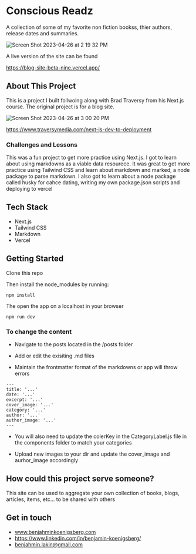 # Conscious Readz

A collection of some of my favorite non fiction bookss, thier authors, release dates and summaries.

![Screen Shot 2023-04-26 at 2 19 32 PM](https://user-images.githubusercontent.com/116445988/234668121-deaef342-5aa2-4caa-9f8a-e2d49ed30d81.png)

A live version of the site can be found 

https://blog-site-beta-nine.vercel.app/

## About This Project

This is a project I built follwoing along with Brad Traversy from his Next.js course. The original project is for a blog site.

![Screen Shot 2023-04-26 at 3 00 20 PM](https://user-images.githubusercontent.com/116445988/234676360-fee00bfb-f2bb-4581-83cb-f89ffdfb4a0f.png)

https://www.traversymedia.com/next-js-dev-to-deployment

### Challenges and Lessons

This was a fun project to get more practice using Next.js. I got to learn about using markdowns as a viable data resourece. It was great to get more practice using Tailwind CSS and learn about markdown and marked, a node package to parse markdown. I also got to learn about a node package called husky for cahce dating, writing my own package.json scripts and deploying to vercel

## Tech Stack

* Next.js
* Tailwind CSS
* Markdown
* Vercel

## Getting Started

Clone this repo

Then install the node_modules by running:
```
npm install
```

The open the app on a localhost in your browser
```
npm run dev
```

### To change the content

* Navigate to the posts located in the /posts folder

* Add or edit the exisiting .md files

* Maintain the frontmatter format of the markdowns or app will throw errors
```
---
title: '...'
date: '...'
excerpt: '...'
cover_image: '...'
category: '...'
author: '...'
author_image: '...'
---
```
* You will also need to update the colerKey in the CategoryLabel.js file in the components folder to match your categories

* Upload new images to your dir and update the cover_image and aurhor_image accordingly

## How could this project serve someone?

This site can be used to aggregate your own collection of books, blogs, articles, items, etc... to be shared with others 

## Get in touch

* www.benjahminkoenigsberg.com
* https://www.linkedin.com/in/benjamin-koenigsberg/
* benjahmin.lakin@gmail.com
